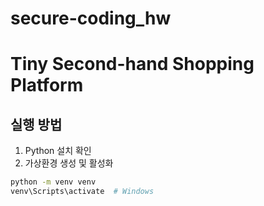 # secure-coding_hw
# Tiny Second-hand Shopping Platform

## 실행 방법
1. Python 설치 확인
2. 가상환경 생성 및 활성화
```bash
python -m venv venv
venv\Scripts\activate  # Windows
